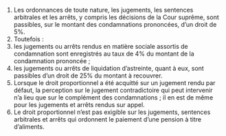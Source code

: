 1)  Les  ordonnances  de  toute  nature,  les  jugements,  les  sentences arbitrales et les arrêts, y compris les décisions de la Cour suprême, sont passibles, sur le montant des condamnations prononcées, d’un droit de 5%.
2) Toutefois :
1) les jugements ou arrêts rendus en matière sociale assortis de condamnation
sont enregistrés au taux de 4% du montant de la condamnation prononcée ;
2) les jugements ou arrêts de liquidation d’astreinte, quant à eux, sont passibles
d’un droit de 25% du montant à recouvrer.
3) Lorsque le droit proportionnel a été acquitté sur un jugement rendu par défaut, la
perception  sur  le  jugement  contradictoire  qui  peut  intervenir  n’a  lieu  que  sur  le complément des condamnations ; il en est de même pour les jugements et arrêts rendus sur appel.
4) Le droit proportionnel n’est pas exigible sur les jugements, sentences arbitrales et
arrêts qui ordonnent le paiement d’une pension à titre d’aliments.